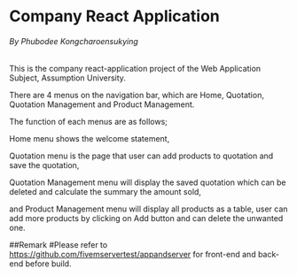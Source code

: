 # Company React Application

###### By Phubodee Kongcharoensukying

This is the company react-application project of the Web Application Subject, Assumption University.

There are 4 menus on the navigation bar, which are Home, Quotation, Quotation Management and Product Management.

The function of each menus are as follows;

Home menu shows the welcome statement,

Quotation menu is the page that user can add products to quotation and save the quotation,

Quotation Management menu will display the saved quotation which can be deleted and calculate the summary the amount sold,

and Product Management menu will display all products as a table, user can add more products by clicking on Add button and can delete the unwanted one.

##Remark
#Please refer to https://github.com/fivemservertest/appandserver for front-end and back-end before build.
